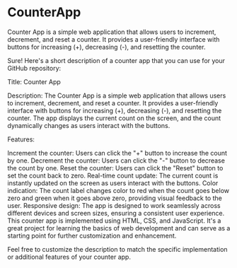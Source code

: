 # CounterApp
Counter App is a simple web application that allows users to increment, decrement, and reset a counter. It provides a user-friendly interface with buttons for increasing (+), decreasing (-), and resetting the counter. 


Sure! Here's a short description of a counter app that you can use for your GitHub repository:

Title: Counter App

Description: The Counter App is a simple web application that allows users to increment, decrement, and reset a counter. It provides a user-friendly interface with buttons for increasing (+), decreasing (-), and resetting the counter. The app displays the current count on the screen, and the count dynamically changes as users interact with the buttons.

Features:

Increment the counter: Users can click the "+" button to increase the count by one.
Decrement the counter: Users can click the "-" button to decrease the count by one.
Reset the counter: Users can click the "Reset" button to set the count back to zero.
Real-time count update: The current count is instantly updated on the screen as users interact with the buttons.
Color indication: The count label changes color to red when the count goes below zero and green when it goes above zero, providing visual feedback to the user.
Responsive design: The app is designed to work seamlessly across different devices and screen sizes, ensuring a consistent user experience.
This counter app is implemented using HTML, CSS, and JavaScript. It's a great project for learning the basics of web development and can serve as a starting point for further customization and enhancement.

Feel free to customize the description to match the specific implementation or additional features of your counter app.
